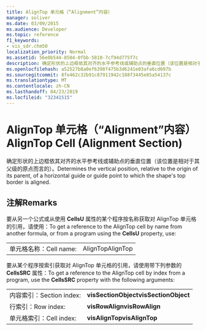 ```yaml
---
title: AlignTop 单元格（“Alignment”内容）
manager: soliver
ms.date: 03/09/2015
ms.audience: Developer
ms.topic: reference
f1_keywords:
- vis_sdr.chm50
localization_priority: Normal
ms.assetid: 56e0b544-8504-0fbb-5810-7cf94d775f7c
description: 确定形状的上边框依其对齐的水平参考线或辅助点的垂直位置（该位置是相对于其父级的原点而言的）。
ms.openlocfilehash: a52527b8a0ef6398f475b3d6241e03afa6cd697b
ms.sourcegitcommit: 8fe462c32b91c87911942c188f3445e85a54137c
ms.translationtype: MT
ms.contentlocale: zh-CN
ms.lasthandoff: 04/23/2019
ms.locfileid: "32341515"
---
```

# <a name="aligntop-cell-alignment-section"></a><span data-ttu-id="129d7-103">AlignTop 单元格（“Alignment”内容）</span><span class="sxs-lookup"><span data-stu-id="129d7-103">AlignTop Cell (Alignment Section)</span></span>

<span data-ttu-id="129d7-104">确定形状的上边框依其对齐的水平参考线或辅助点的垂直位置（该位置是相对于其父级的原点而言的）。</span><span class="sxs-lookup"><span data-stu-id="129d7-104">Determines the vertical position, relative to the origin of its parent, of a horizontal guide or guide point to which the shape's top border is aligned.</span></span>
  
## <a name="remarks"></a><span data-ttu-id="129d7-105">注解</span><span class="sxs-lookup"><span data-stu-id="129d7-105">Remarks</span></span>

<span data-ttu-id="129d7-106">要从另一个公式或从使用 **CellsU** 属性的某个程序按名称获取对 AlignTop 单元格的引用，请使用：</span><span class="sxs-lookup"><span data-stu-id="129d7-106">To get a reference to the AlignTop cell by name from another formula, or from a program using the **CellsU** property, use:</span></span> 
  
|||
|:-----|:-----|
| <span data-ttu-id="129d7-107">单元格名称：</span><span class="sxs-lookup"><span data-stu-id="129d7-107">Cell name:</span></span>  <br/> | <span data-ttu-id="129d7-108">AlignTop</span><span class="sxs-lookup"><span data-stu-id="129d7-108">AlignTop</span></span>  <br/> |
   
<span data-ttu-id="129d7-109">要从某个程序按索引获取对 AlignTop 单元格的引用，请使用带下列参数的 **CellsSRC** 属性：</span><span class="sxs-lookup"><span data-stu-id="129d7-109">To get a reference to the AlignTop cell by index from a program, use the **CellsSRC** property with the following arguments:</span></span> 
  
|||
|:-----|:-----|
| <span data-ttu-id="129d7-110">内容索引：</span><span class="sxs-lookup"><span data-stu-id="129d7-110">Section index:</span></span>  <br/> |<span data-ttu-id="129d7-111">**visSectionObject**</span><span class="sxs-lookup"><span data-stu-id="129d7-111">**visSectionObject**</span></span> <br/> |
| <span data-ttu-id="129d7-112">行索引：</span><span class="sxs-lookup"><span data-stu-id="129d7-112">Row index:</span></span>  <br/> |<span data-ttu-id="129d7-113">**visRowAlign**</span><span class="sxs-lookup"><span data-stu-id="129d7-113">**visRowAlign**</span></span> <br/> |
| <span data-ttu-id="129d7-114">单元格索引：</span><span class="sxs-lookup"><span data-stu-id="129d7-114">Cell index:</span></span>  <br/> |<span data-ttu-id="129d7-115">**visAlignTop**</span><span class="sxs-lookup"><span data-stu-id="129d7-115">**visAlignTop**</span></span> <br/> |
   

